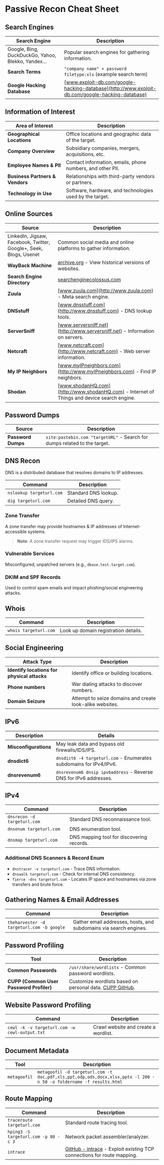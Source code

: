 # Passive Recon Cheat Sheet

## Search Engines

| Search Engine | Description                                                         |
|---------------|---------------------------------------------------------------------|
| Google, Bing, DuckDuckGo, Yahoo, Blekko, Yandex... | Popular search engines for gathering information. |
| **Search Terms** | `"company name" + password filetype:xls` (example search term) |
| **Google Hacking Database** | [www.exploit-db.com/google-hacking-database](http://www.exploit-db.com/google-hacking-database) |

## Information of Interest

| Area of Interest      | Description                                                         |
|-----------------------|---------------------------------------------------------------------|
| **Geographical Locations** | Office locations and geographic data of the target.              |
| **Company Overview** | Subsidiary companies, mergers, acquisitions, etc.                    |
| **Employee Names & PII** | Contact information, emails, phone numbers, and other PII.        |
| **Business Partners & Vendors** | Relationships with third-party vendors or partners.        |
| **Technology in Use** | Software, hardware, and technologies used by the target.            |

## Online Sources

| Source              | Description                                                         |
|---------------------|---------------------------------------------------------------------|
| LinkedIn, Jigsaw, Facebook, Twitter, Google+, Seek, Blogs, Usenet | Common social media and online platforms to gather information. |
| **WayBack Machine**  | [archive.org](http://archive.org) - View historical versions of websites. |
| **Search Engine Directory** | [searchenginecolossus.com](http://searchenginecolossus.com) |
| **Zuula**            | [www.zuula.com](http://www.zuula.com) - Meta search engine.          |
| **DNSstuff**         | [www.dnsstuff.com](http://www.dnsstuff.com) - DNS lookup tools.      |
| **ServerSniff**      | [www.serversniff.net](http://www.serversniff.net) - Information on servers. |
| **Netcraft**         | [www.netcraft.com](http://www.netcraft.com) - Web server information. |
| **My IP Neighbors**  | [www.myIPneighbors.com](http://www.myIPneighbors.com) - Find IP neighbors. |
| **Shodan**           | [www.shodanHQ.com](http://www.shodanHQ.com) - Internet of Things and device search engine. |

## Password Dumps

| Source              | Description                                                         |
|---------------------|---------------------------------------------------------------------|
| **Password Dumps**   | `site:pastebin.com "targetURL"` - Search for dumps related to the target. |

## DNS Recon

DNS is a distributed database that resolves domains to IP addresses.

| Command            | Description                                                         |
|--------------------|---------------------------------------------------------------------|
| `nslookup targeturl.com` | Standard DNS lookup.                                                |
| `dig targeturl.com` | Detailed DNS query.                                                 |

### Zone Transfer
A zone transfer may provide hostnames & IP addresses of Internet-accessible systems.

> **Note**: A zone transfer request may trigger IDS/IPS alarms.

### Vulnerable Services

Misconfigured, unpatched servers (e.g., `dbase.test.target.com`).

### DKIM and SPF Records
Used to control spam emails and impact phishing/social engineering attacks.

## Whois

| Command            | Description                                                         |
|--------------------|---------------------------------------------------------------------|
| `whois targeturl.com` | Look up domain registration details.                                 |

## Social Engineering

| Attack Type        | Description                                                         |
|--------------------|---------------------------------------------------------------------|
| **Identify locations for physical attacks** | Identify office or building locations.                       |
| **Phone numbers**  | War dialing attacks to discover numbers.                            |
| **Domain Seizure** | Attempt to seize domains and create look-alike websites.            |

## IPv6

| Description        | Details                                                            |
|--------------------|--------------------------------------------------------------------|
| **Misconfigurations** | May leak data and bypass old firewalls/IDS/IPS.                    |
| **dnsdict6**       | `dnsdict6 -4 targeturl.com` - Enumerates subdomains for IPv4/IPv6. |
| **dnsrevenum6**    | `dnsrevenum6 dnsip ipv6address` - Reverse DNS for IPv6 addresses.  |

## IPv4

| Command            | Description                                                         |
|--------------------|---------------------------------------------------------------------|
| `dnsrecon -d targeturl.com` | Standard DNS reconnaissance tool.                              |
| `dnsenum targeturl.com` | DNS enumeration tool.                                              |
| `dnsmap targeturl.com` | DNS mapping tool for discovering records.                         |

### Additional DNS Scanners & Record Enum
- `dnstracer -v targeturl.com` - Trace DNS information.
- `dnswalk targeturl.com` - Check for internal DNS consistency.
- `fierce -dns targeturl.com` - Locates IP space and hostnames via zone transfers and brute force.

## Gathering Names & Email Addresses

| Command            | Description                                                         |
|--------------------|---------------------------------------------------------------------|
| `theharvester -d targeturl.com -b google` | Gather email addresses, hosts, and subdomains via search engines. |

## Password Profiling

| Tool               | Description                                                         |
|--------------------|---------------------------------------------------------------------|
| **Common Passwords** | `/usr/share/wordlists` - Common password wordlists.                |
| **CUPP (Common User Password Profiler)** | Customize wordlists based on personal data. [CUPP GitHub](https://github.com/Mebus/cupp.git). |

## Website Password Profiling

| Command            | Description                                                         |
|--------------------|---------------------------------------------------------------------|
| `cewl -k -v targeturl.com -w cewl-output.txt` | Crawl website and create a wordlist. |

## Document Metadata

| Tool               | Description                                                         |
|--------------------|---------------------------------------------------------------------|
| `metagoofil`       | `metagoofil -d targeturl.com -t doc,pdf,xls,ppt,odp,ods,docx,xlsx,pptx -l 200 -n 50 -o foldername -f results.html` | Download documents from a site and extract metadata. |

## Route Mapping

| Command            | Description                                                         |
|--------------------|---------------------------------------------------------------------|
| `traceroute targeturl.com` | Standard route tracing tool.                                     |
| `hping3 -S targeturl.com -p 80 -c 3` | Network packet assembler/analyzer.                              |
| `intrace`          | [GitHub - intrace](https://github.com/robertswiecki/intrace) - Exploit existing TCP connections for route mapping. |
